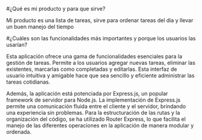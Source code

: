#¿Qué es mi producto y para que sirve?

Mi producto es una lista de tareas, sirve para ordenar tareas del dia y llevar un buen manejo del tiempo

#¿Cuáles son las funcionalidades más importantes y porque los usuarios las usarían?

Esta aplicación ofrece una gama de funcionalidades esenciales para la gestión de tareas. Permite a los usuarios agregar nuevas tareas, eliminar las existentes, marcarlas como completadas y editarlas. Esta interfaz de usuario intuitiva y amigable hace que sea sencillo y eficiente administrar las tareas cotidianas.

Además, la aplicación está potenciada por Express.js, un popular framework de servidor para Node.js. La implementación de Express.js permite una comunicación fluida entre el cliente y el servidor, brindando una experiencia sin problemas. Para la estructuración de las rutas y la organización del código, se ha utilizado Router Express, lo que facilita el manejo de las diferentes operaciones en la aplicación de manera modular y ordenada.